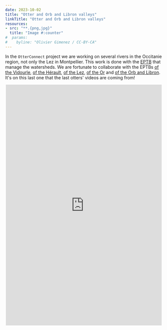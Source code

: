 ```yaml
---
date: 2023-10-02
title: "Otter and Orb and Libron valleys"
linkTitle: "Otter and Orb and Libron valleys"
resources:
- src: "**.{png,jpg}"
  title: "Image #:counter"
#  params:
#    byline: "Olivier Gimenez / CC-BY-CA"
---
```


In the `OtterConnect` project we are working on several rivers in the Occitanie region, not only the Lez in Montpellier. This work is done with the [EPTB](https://bassinversant.org/les-eptb/quest-ce-que-les-eptb/) that manage the watersheds. We are fortunate to collaborate with the EPTBs [of the Vidourle](https://www.vidourle.org/), [of the Hérault](https://fleuve-herault.fr/), [of the Lez](https://eptb-lez.fr/), [of the Or](https://www.etang-de-l-or.com/) and [of the Orb and Libron](https://www.vallees-orb-libron.fr/). It's on this last one that the last otters' videos are coming from! 

<p align="center">
<iframe src="https://www.facebook.com/plugins/post.php?href=https%3A%2F%2Fwww.facebook.com%2FSMVOL34%2Fposts%2Fpfbid032J91UPSvnNr4RQXURkKPDxZLKvais9FfwHz5eqbQzxUwJhU8yXaFBGThjDFkjd6kl&show_text=true&width=500" width="500" height="773" style="border:none;overflow:hidden" scrolling="no" frameborder="0" allowfullscreen="true" allow="autoplay; clipboard-write; encrypted-media; picture-in-picture; web-share"></iframe>
</p>



